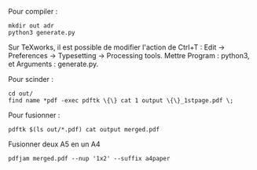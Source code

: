 Pour compiler :
```
mkdir out adr
python3 generate.py
```
Sur TeXworks, il est possible de modifier l'action de Ctrl+T : Edit -> Preferences -> Typesetting -> Processing tools. Mettre Program : python3, et Arguments : generate.py.

Pour scinder :
```
cd out/
find name *pdf -exec pdftk \{\} cat 1 output \{\}_1stpage.pdf \;
```

Pour fusionner :
```
pdftk $(ls out/*.pdf) cat output merged.pdf
```

Fusionner deux A5 en un A4
```
pdfjam merged.pdf --nup '1x2' --suffix a4paper
```


